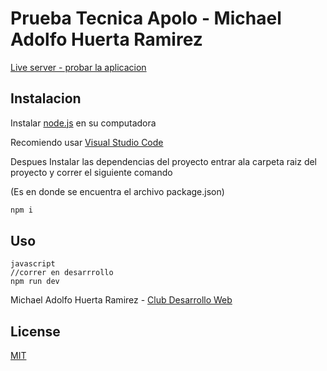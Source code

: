 # Prueba Tecnica Apolo - Michael Adolfo Huerta Ramirez

[Live server - probar la aplicacion](https://dreamy-lovelace-0a4136.netlify.app/)

## Instalacion

Instalar [node.js](https://nodejs.org/es/) en su computadora

Recomiendo usar [Visual Studio Code](https://code.visualstudio.com/)


Despues Instalar las dependencias del proyecto entrar ala carpeta raiz del proyecto y correr el siguiente comando

(Es en donde se encuentra el archivo package.json)
```bash
npm i 
```
## Uso

```
javascript
//correr en desarrrollo
npm run dev
```

Michael Adolfo Huerta Ramirez - [Club Desarrollo Web](https://www.facebook.com/DWESCOM)


## License
[MIT](https://choosealicense.com/licenses/mit/)